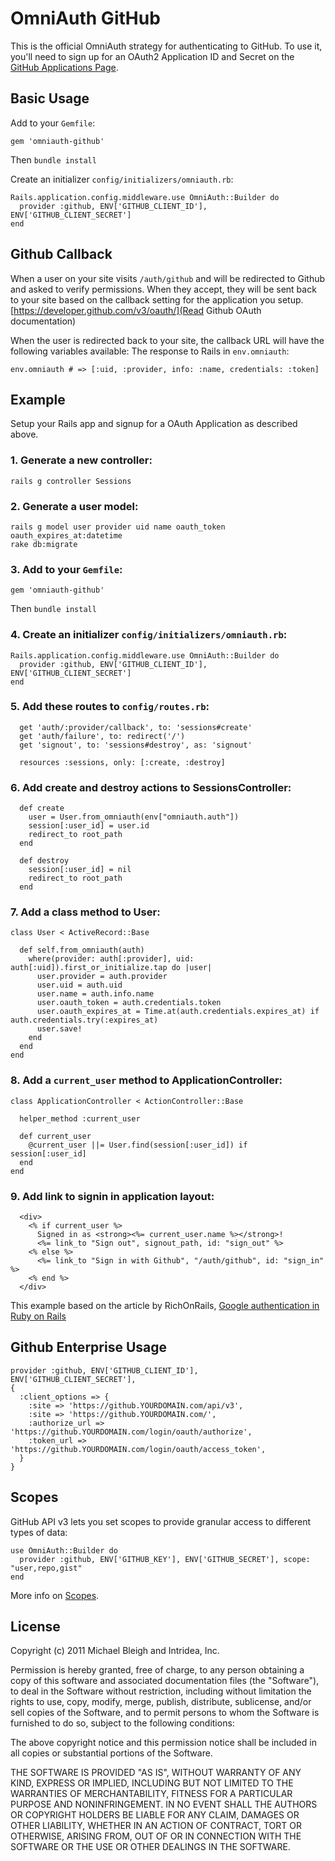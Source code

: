 # OmniAuth GitHub

This is the official OmniAuth strategy for authenticating to GitHub. To
use it, you'll need to sign up for an OAuth2 Application ID and Secret
on the [GitHub Applications Page](https://github.com/settings/applications).

## Basic Usage

Add to your `Gemfile`:
```
gem 'omniauth-github'
```

Then `bundle install`

Create an initializer `config/initializers/omniauth.rb`:
```
Rails.application.config.middleware.use OmniAuth::Builder do
  provider :github, ENV['GITHUB_CLIENT_ID'], ENV['GITHUB_CLIENT_SECRET']
end
```
## Github Callback

When a user on your site visits `/auth/github` and will be redirected to Github and asked to verify permissions. When they accept, they will be sent back to your site based on the callback setting for the application you setup. [https://developer.github.com/v3/oauth/](Read Github OAuth documentation)

When the user is redirected back to your site, the callback URL will have the following variables available:
The response to Rails in `env.omniauth`:

`env.omniauth # => [:uid, :provider, info: :name, credentials: :token]`

## Example

Setup your Rails app and signup for a OAuth Application as described above.

### 1. Generate a new controller:

```
rails g controller Sessions
```

### 2. Generate a user model:

```
rails g model user provider uid name oauth_token oauth_expires_at:datetime
rake db:migrate
```

### 3. Add to your `Gemfile`:

```
gem 'omniauth-github'
```

Then `bundle install`

### 4. Create an initializer `config/initializers/omniauth.rb`:

```
Rails.application.config.middleware.use OmniAuth::Builder do
  provider :github, ENV['GITHUB_CLIENT_ID'], ENV['GITHUB_CLIENT_SECRET']
end
```

### 5. Add these routes to `config/routes.rb`:

```
  get 'auth/:provider/callback', to: 'sessions#create'
  get 'auth/failure', to: redirect('/')
  get 'signout', to: 'sessions#destroy', as: 'signout'

  resources :sessions, only: [:create, :destroy]
```

### 6. Add create and destroy actions to SessionsController:

```
  def create
    user = User.from_omniauth(env["omniauth.auth"])
    session[:user_id] = user.id
    redirect_to root_path
  end

  def destroy
    session[:user_id] = nil
    redirect_to root_path
  end
```

### 7. Add a class method to User:

```
class User < ActiveRecord::Base

  def self.from_omniauth(auth)
    where(provider: auth[:provider], uid: auth[:uid]).first_or_initialize.tap do |user|
      user.provider = auth.provider
      user.uid = auth.uid
      user.name = auth.info.name
      user.oauth_token = auth.credentials.token
      user.oauth_expires_at = Time.at(auth.credentials.expires_at) if auth.credentials.try(:expires_at)
      user.save!
    end
  end
end
```

### 8. Add a `current_user` method to ApplicationController:

```
class ApplicationController < ActionController::Base

  helper_method :current_user

  def current_user
    @current_user ||= User.find(session[:user_id]) if session[:user_id]
  end
end
```

### 9. Add link to signin in application layout:

```
  <div>
    <% if current_user %>
      Signed in as <strong><%= current_user.name %></strong>!
      <%= link_to "Sign out", signout_path, id: "sign_out" %>
    <% else %>
      <%= link_to "Sign in with Github", "/auth/github", id: "sign_in" %>
    <% end %>
  </div>
```

This example based on the article by RichOnRails, [Google authentication in Ruby on Rails](http://richonrails.com/articles/google-authentication-in-ruby-on-rails)

## Github Enterprise Usage
```
provider :github, ENV['GITHUB_CLIENT_ID'], ENV['GITHUB_CLIENT_SECRET'],
{
  :client_options => {
    :site => 'https://github.YOURDOMAIN.com/api/v3',
    :site => 'https://github.YOURDOMAIN.com/',
    :authorize_url => 'https://github.YOURDOMAIN.com/login/oauth/authorize',
    :token_url => 'https://github.YOURDOMAIN.com/login/oauth/access_token',
  }
}
```

## Scopes

GitHub API v3 lets you set scopes to provide granular access to different types of data: 

  	use OmniAuth::Builder do
      provider :github, ENV['GITHUB_KEY'], ENV['GITHUB_SECRET'], scope: "user,repo,gist"
    end

More info on [Scopes](http://developer.github.com/v3/oauth/#scopes).

## License

Copyright (c) 2011 Michael Bleigh and Intridea, Inc.

Permission is hereby granted, free of charge, to any person obtaining a copy of this software and associated documentation files (the "Software"), to deal in the Software without restriction, including without limitation the rights to use, copy, modify, merge, publish, distribute, sublicense, and/or sell copies of the Software, and to permit persons to whom the Software is furnished to do so, subject to the following conditions:

The above copyright notice and this permission notice shall be included in all copies or substantial portions of the Software.

THE SOFTWARE IS PROVIDED "AS IS", WITHOUT WARRANTY OF ANY KIND, EXPRESS OR IMPLIED, INCLUDING BUT NOT LIMITED TO THE WARRANTIES OF MERCHANTABILITY, FITNESS FOR A PARTICULAR PURPOSE AND NONINFRINGEMENT. IN NO EVENT SHALL THE AUTHORS OR COPYRIGHT HOLDERS BE LIABLE FOR ANY CLAIM, DAMAGES OR OTHER LIABILITY, WHETHER IN AN ACTION OF CONTRACT, TORT OR OTHERWISE, ARISING FROM, OUT OF OR IN CONNECTION WITH THE SOFTWARE OR THE USE OR OTHER DEALINGS IN THE SOFTWARE.

